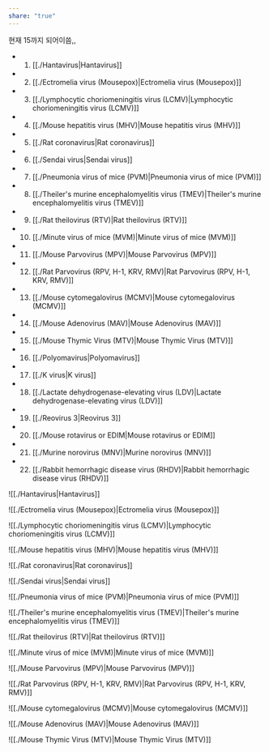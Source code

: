 ```yaml
---
share: "true"
---
```

현재 15까지 되어이씀,,
- 1. [[./Hantavirus|Hantavirus]]
- 2. [[./Ectromelia virus (Mousepox)|Ectromelia virus (Mousepox)]]
- 3. [[./Lymphocytic choriomeningitis virus (LCMV)|Lymphocytic choriomeningitis virus (LCMV)]]
- 4. [[./Mouse hepatitis virus (MHV)|Mouse hepatitis virus (MHV)]]
- 5. [[./Rat coronavirus|Rat coronavirus]]
- 6. [[./Sendai virus|Sendai virus]]
- 7. [[./Pneumonia virus of mice (PVM)|Pneumonia virus of mice (PVM)]]
- 8. [[./Theiler's murine encephalomyelitis virus (TMEV)|Theiler's murine encephalomyelitis virus (TMEV)]]
- 9. [[./Rat theilovirus (RTV)|Rat theilovirus (RTV)]]
- 10. [[./Minute virus of mice (MVM)|Minute virus of mice (MVM)]]
- 11. [[./Mouse Parvovirus (MPV)|Mouse Parvovirus (MPV)]]
- 12. [[./Rat Parvovirus (RPV, H-1, KRV, RMV)|Rat Parvovirus (RPV, H-1, KRV, RMV)]]
- 13. [[./Mouse cytomegalovirus (MCMV)|Mouse cytomegalovirus (MCMV)]]
- 14. [[./Mouse Adenovirus (MAV)|Mouse Adenovirus (MAV)]]
- 15. [[./Mouse Thymic Virus (MTV)|Mouse Thymic Virus (MTV)]]
- 16. [[./Polyomavirus|Polyomavirus]]
- 17. [[./K virus|K virus]]
- 18. [[./Lactate dehydrogenase-elevating virus (LDV)|Lactate dehydrogenase-elevating virus (LDV)]]
- 19. [[./Reovirus 3|Reovirus 3]]
- 20. [[./Mouse rotavirus or EDIM|Mouse rotavirus or EDIM]]
- 21. [[./Murine norovirus (MNV)|Murine norovirus (MNV)]]
- 22. [[./Rabbit hemorrhagic disease virus (RHDV)|Rabbit hemorrhagic disease virus (RHDV)]]




![[./Hantavirus|Hantavirus]]


![[./Ectromelia virus (Mousepox)|Ectromelia virus (Mousepox)]]


![[./Lymphocytic choriomeningitis virus (LCMV)|Lymphocytic choriomeningitis virus (LCMV)]]


![[./Mouse hepatitis virus (MHV)|Mouse hepatitis virus (MHV)]]


![[./Rat coronavirus|Rat coronavirus]]


![[./Sendai virus|Sendai virus]]

![[./Pneumonia virus of mice (PVM)|Pneumonia virus of mice (PVM)]]

![[./Theiler's murine encephalomyelitis virus (TMEV)|Theiler's murine encephalomyelitis virus (TMEV)]]

![[./Rat theilovirus (RTV)|Rat theilovirus (RTV)]]

![[./Minute virus of mice (MVM)|Minute virus of mice (MVM)]]

![[./Mouse Parvovirus (MPV)|Mouse Parvovirus (MPV)]]

![[./Rat Parvovirus (RPV, H-1, KRV, RMV)|Rat Parvovirus (RPV, H-1, KRV, RMV)]]

![[./Mouse cytomegalovirus (MCMV)|Mouse cytomegalovirus (MCMV)]]

![[./Mouse Adenovirus (MAV)|Mouse Adenovirus (MAV)]]

![[./Mouse Thymic Virus (MTV)|Mouse Thymic Virus (MTV)]]


